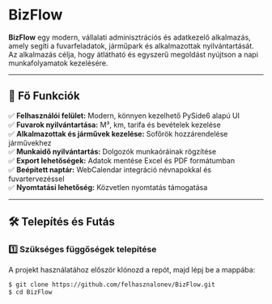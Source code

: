 # BizFlow

**BizFlow** egy modern, vállalati adminisztrációs és adatkezelő alkalmazás, amely segíti a fuvarfeladatok, járműpark és alkalmazottak nyilvántartását. Az alkalmazás célja, hogy átlátható és egyszerű megoldást nyújtson a napi munkafolyamatok kezelésére.

---

## 🔹 **Fő Funkciók**

✅ **Felhasználói felület:** Modern, könnyen kezelhető PySide6 alapú UI  
✅ **Fuvarok nyilvántartása:** M³, km, tarifa és bevételek kezelése  
✅ **Alkalmazottak és járművek kezelése:** Sofőrök hozzárendelése járművekhez  
✅ **Munkaidő nyilvántartás:** Dolgozók munkaóráinak rögzítése  
✅ **Export lehetőségek:** Adatok mentése Excel és PDF formátumban  
✅ **Beépített naptár:** WebCalendar integráció névnapokkal és fuvartervezéssel  
✅ **Nyomtatási lehetőség:** Közvetlen nyomtatás támogatása  

---

## 🛠 **Telepítés és Futás**

### **1️⃣ Szükséges függőségek telepítése**

A projekt használatához először klónozd a repót, majd lépj be a mappába:

```sh
$ git clone https://github.com/felhasznalonev/BizFlow.git
$ cd BizFlow
